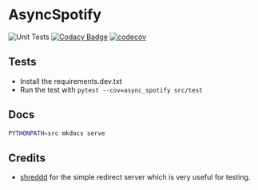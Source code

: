 # AsyncSpotify

![Unit Tests](https://github.com/HuiiBuh/AsyncSpotify/workflows/Unit%20Tests/badge.svg)
[![Codacy Badge](https://api.codacy.com/project/badge/Grade/65dd7dbb2b4b4efcb3fc365f2d3f1684)](https://app.codacy.com/manual/nhaderer1/AsyncSpotify?utm_source=github.com&utm_medium=referral&utm_content=HuiiBuh/AsyncSpotify&utm_campaign=Badge_Grade_Dashboard)
[![codecov](https://codecov.io/gh/HuiiBuh/AsyncSpotify/branch/master/graph/badge.svg?token=0oC3x1chKb)](https://codecov.io/gh/HuiiBuh/AsyncSpotify)

## Tests

+  Install the requirements.dev.txt
+  Run the test with `pytest --cov=async_spotify src/test`

## Docs

```bash
PYTHONPATH=src mkdocs serve
```

## Credits

+  [shreddd](https://gist.github.com/shreddd/b7991ab491384e3c3331) for the simple redirect server which is very useful for testing.
